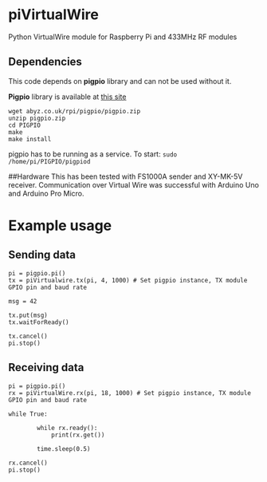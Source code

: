 # piVirtualWire
Python VirtualWire module for Raspberry Pi and 433MHz RF modules

## Dependencies

This code depends on **pigpio** library and can not be used without it.

**Pigpio** library is available at [this site](http://abyz.co.uk/rpi/pigpio/)

```
wget abyz.co.uk/rpi/pigpio/pigpio.zip
unzip pigpio.zip
cd PIGPIO
make
make install
```

pigpio has to be running as a service. To start:
`sudo /home/pi/PIGPIO/pigpiod`

##Hardware
This has been tested with FS1000A sender and XY-MK-5V receiver. Communication over Virtual Wire was successful with Arduino Uno and Arduino Pro Micro.

# Example usage

## Sending data

```
pi = pigpio.pi()
tx = piVirtualwire.tx(pi, 4, 1000) # Set pigpio instance, TX module GPIO pin and baud rate

msg = 42

tx.put(msg)
tx.waitForReady()

tx.cancel()
pi.stop()
```

## Receiving data

```
pi = pigpio.pi()
rx = piVirtualWire.rx(pi, 18, 1000) # Set pigpio instance, TX module GPIO pin and baud rate

while True:

		while rx.ready():
			print(rx.get())

		time.sleep(0.5)

rx.cancel()
pi.stop()
```
